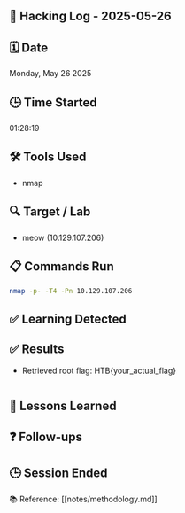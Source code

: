 ## 🧠 Hacking Log - 2025-05-26

## 🗓 Date  
Monday, May 26 2025

## 🕒 Time Started  
01:28:19

## 🛠 Tools Used  
- nmap

## 🔍 Target / Lab  
- meow (10.129.107.206)

## 📋 Commands Run
```bash
nmap -p- -T4 -Pn 10.129.107.206
```

## ✅ Learning Detected


## ✅ Results

- Retrieved root flag:
  HTB{your_actual_flag}

```plaintext

```

## 🧠 Lessons Learned


## ❓ Follow-ups


## 🕒 Session Ended

📚 Reference: [[notes/methodology.md]]
